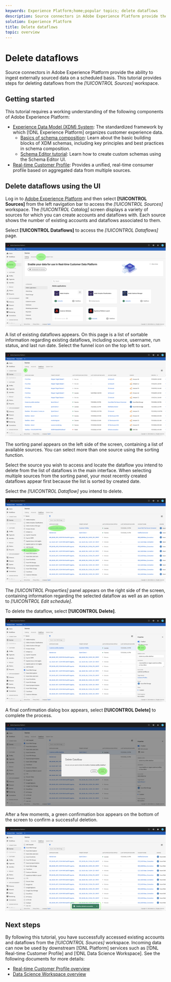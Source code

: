 ```yaml
---
keywords: Experience Platform;home;popular topics; delete dataflows
description: Source connectors in Adobe Experience Platform provide the ability to ingest externally sourced data on a scheduled basis. This tutorial provides steps for deleting dataflows from the Sources workspace.
solution: Experience Platform
title: Delete dataflows
topic: overview
---
```


# Delete dataflows

Source connectors in Adobe Experience Platform provide the ability to ingest externally sourced data on a scheduled basis. This tutorial provides steps for deleting dataflows from the *[!UICONTROL Sources]* workspace.

## Getting started

This tutorial requires a working understanding of the following components of Adobe Experience Platform:

-   [Experience Data Model (XDM) System](../../../xdm/home.md): The standardized framework by which [!DNL Experience Platform] organizes customer experience data.
    -   [Basics of schema composition](../../../xdm/schema/composition.md): Learn about the basic building blocks of XDM schemas, including key principles and best practices in schema composition.
    -   [Schema Editor tutorial](../../../xdm/tutorials/create-schema-ui.md): Learn how to create custom schemas using the Schema Editor UI.
-   [Real-time Customer Profile](../../../profile/home.md): Provides a unified, real-time consumer profile based on aggregated data from multiple sources.

## Delete dataflows using the UI

Log in to [Adobe Experience Platform](https://platform.adobe.com) and then select **[!UICONTROL Sources]** from the left navigation bar to access the *[!UICONTROL Sources]* workspace. The *[!UICONTROL Catalog]* screen displays a variety of sources for which you can create accounts and dataflows with. Each source shows the number of existing accounts and dataflows associated to them. 

Select **[!UICONTROL Dataflows]** to access the *[!UICONTROL Dataflows]* page.

![dataset-flow-activity](../../images/tutorials/delete/dataflows.png)

A list of existing dataflows appears. On this page is a list of sortable information regarding existing dataflows, including source, username, run status, and last run date. Select the funnel icon on the top left to sort.

![dataflows-list](../../images/tutorials/delete/dataflows-list.png)

The sorting panel appears on the left side of the screen, containing a list of available sources.
You can select more than one source using the sorting function.

Select the source you wish to access and locate the dataflow you intend to delete from the list of dataflows in the main interface. When selecting multiple sources from the sorting panel, your most recently created dataflows appear first because the list is sorted by created date.

Select the *[!UICONTROL Dataflow]* you intend to delete.

![dataflows-sort](../../images/tutorials/delete/dataflows-sort.png)

The *[!UICONTROL Properties]* panel appears on the right side of the screen, containing information regarding the selected dataflow as well as an option to *[!UICONTROL Edit schedule]*.

To delete the dataflow, select **[!UICONTROL Delete]**.

![dataflows-sort](../../images/tutorials/delete/dataflows-properties.png)

A final confirmation dialog box appears, select **[!UICONTROL Delete]** to complete the process.

![delete](../../images/tutorials/delete/delete.png)

After a few moments, a green confirmation box appears on the bottom of the screen to confirm a successful deletion.

![confirmed](../../images/tutorials/delete/confirmed.png)

## Next steps

By following this tutorial, you have successfully accessed existing accounts and dataflows from the *[!UICONTROL Sources]* workspace. Incoming data can now be used by downstream [!DNL Platform] services such as [!DNL Real-time Customer Profile] and [!DNL Data Science Workspace]. See the following documents for more details:

- [Real-time Customer Profile overview](../../../profile/home.md)
- [Data Science Workspace overview](../../../data-science-workspace/home.md)